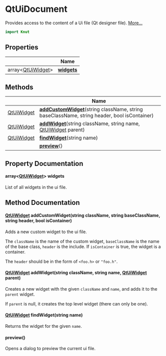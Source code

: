 # QtUiDocument

Provides access to the content of a Ui file (Qt designer file). [More...](#detailed-description)

```qml
import Knut
```

## Properties

| | Name |
|-|-|
|array&lt;[QtUiWidget](../knut/qtuiwidget.md)>|**[widgets](#widgets)**|

## Methods

| | Name |
|-|-|
|[QtUiWidget](../knut/qtuiwidget.md) |**[addCustomWidget](#addCustomWidget)**(string className, string baseClassName, string header, bool isContainer)|
|[QtUiWidget](../knut/qtuiwidget.md) |**[addWidget](#addWidget)**(string className, string name, [QtUiWidget](../knut/qtuiwidget.md) parent)|
|[QtUiWidget](../knut/qtuiwidget.md) |**[findWidget](#findWidget)**(string name)|
||**[preview](#preview)**()|

## Property Documentation

#### <a name="widgets"></a>array&lt;[QtUiWidget](../knut/qtuiwidget.md)> **widgets**

List of all widgets in the ui file.

## Method Documentation

#### <a name="addCustomWidget"></a>[QtUiWidget](../knut/qtuiwidget.md) **addCustomWidget**(string className, string baseClassName, string header, bool isContainer)

Adds a new custom widget to the ui file.

The `className` is the name of the custom widget, `baseClassName` is the name of the base class, `header` is the
include. If `isContainer` is true, the widget is a container.

The `header` should be in the form of `<foo.h>` or `"foo.h"`.

#### <a name="addWidget"></a>[QtUiWidget](../knut/qtuiwidget.md) **addWidget**(string className, string name, [QtUiWidget](../knut/qtuiwidget.md) parent)

Creates a new widget with the given `className` and `name`, and adds it to the `parent` widget.

If `parent` is null, it creates the top level widget (there can only be one).

#### <a name="findWidget"></a>[QtUiWidget](../knut/qtuiwidget.md) **findWidget**(string name)

Returns the widget for the given `name`.

#### <a name="preview"></a>**preview**()

Opens a dialog to preview the current ui file.
